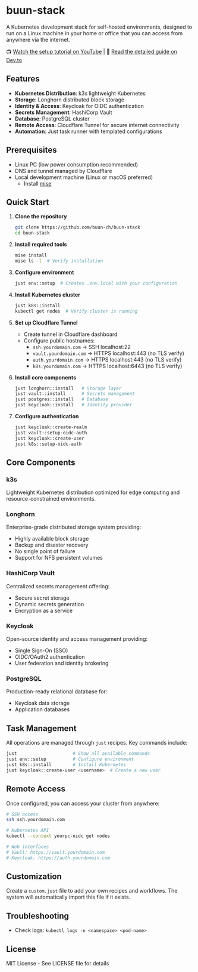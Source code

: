 # buun-stack

A Kubernetes development stack for self-hosted environments, designed to run on a Linux machine in your home or office that you can access from anywhere via the internet.

📺 [Watch the setup tutorial on YouTube](https://youtu.be/Ezv4dEjLeKo) | 📝 [Read the detailed guide on Dev.to](https://dev.to/buun-ch/building-a-remote-accessible-kubernetes-home-lab-with-k3s-5g05)

## Features

- **Kubernetes Distribution**: k3s lightweight Kubernetes
- **Storage**: Longhorn distributed block storage
- **Identity & Access**: Keycloak for OIDC authentication
- **Secrets Management**: HashiCorp Vault
- **Database**: PostgreSQL cluster
- **Remote Access**: Cloudflare Tunnel for secure internet connectivity
- **Automation**: Just task runner with templated configurations

## Prerequisites

- Linux PC (low power consumption recommended)
- DNS and tunnel managed by Cloudflare
- Local development machine (Linux or macOS preferred)
    - Install [mise](https://mise.jdx.dev/)

## Quick Start

1. **Clone the repository**

   ```bash
   git clone https://github.com/buun-ch/buun-stack
   cd buun-stack
   ```

2. **Install required tools**

   ```bash
   mise install
   mise ls -l  # Verify installation
   ```

3. **Configure environment**

   ```bash
   just env::setup  # Creates .env.local with your configuration
   ```

4. **Install Kubernetes cluster**

   ```bash
   just k8s::install
   kubectl get nodes  # Verify cluster is running
   ```

5. **Set up Cloudflare Tunnel**
   - Create tunnel in Cloudflare dashboard
   - Configure public hostnames:
     - `ssh.yourdomain.com` → SSH localhost:22
     - `vault.yourdomain.com` → HTTPS localhost:443 (no TLS verify)
     - `auth.yourdomain.com` → HTTPS localhost:443 (no TLS verify)
     - `k8s.yourdomain.com` → HTTPS localhost:6443 (no TLS verify)

6. **Install core components**

   ```bash
   just longhorn::install   # Storage layer
   just vault::install      # Secrets management
   just postgres::install   # Database
   just keycloak::install   # Identity provider
   ```

7. **Configure authentication**

   ```bash
   just keycloak::create-realm
   just vault::setup-oidc-auth
   just keycloak::create-user
   just k8s::setup-oidc-auth
   ```

## Core Components

### k3s

Lightweight Kubernetes distribution optimized for edge computing and resource-constrained environments.

### Longhorn

Enterprise-grade distributed storage system providing:

- Highly available block storage
- Backup and disaster recovery
- No single point of failure
- Support for NFS persistent volumes

### HashiCorp Vault

Centralized secrets management offering:

- Secure secret storage
- Dynamic secrets generation
- Encryption as a service

### Keycloak

Open-source identity and access management providing:

- Single Sign-On (SSO)
- OIDC/OAuth2 authentication
- User federation and identity brokering

### PostgreSQL

Production-ready relational database for:

- Keycloak data storage
- Application databases

## Task Management

All operations are managed through `just` recipes. Key commands include:

```bash
just                     # Show all available commands
just env::setup          # Configure environment
just k8s::install        # Install Kubernetes
just keycloak::create-user <username>  # Create a new user
```

## Remote Access

Once configured, you can access your cluster from anywhere:

```bash
# SSH access
ssh ssh.yourdomain.com

# Kubernetes API
kubectl --context yourpc-oidc get nodes

# Web interfaces
# Vault: https://vault.yourdomain.com
# Keycloak: https://auth.yourdomain.com
```

## Customization

Create a `custom.just` file to add your own recipes and workflows. The system will automatically import this file if it exists.

## Troubleshooting

- Check logs: `kubectl logs -n <namespace> <pod-name>`

## License

MIT License - See LICENSE file for details
